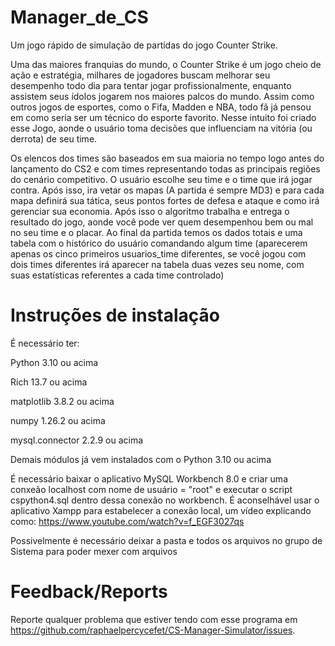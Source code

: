 # Manager_de_CS

Um jogo rápido de simulação de partidas do jogo Counter Strike.

Uma das maiores franquias do mundo, o Counter Strike é um jogo cheio de ação e estratégia, milhares de jogadores buscam melhorar seu desempenho todo dia para tentar jogar profissionalmente, enquanto assistem seus ídolos jogarem nos maiores palcos do mundo. Assim como outros jogos de esportes, como o Fifa, Madden e NBA, todo fã já pensou em como seria ser um técnico do esporte favorito. Nesse intuito foi criado esse Jogo, aonde o usuário toma decisões que influenciam na vitória (ou derrota) de seu time. 

Os elencos dos times são baseados em sua maioria no tempo logo antes do lançamento do CS2 e com times representando todas as principais regiões do cenário competitivo. O usuário escolhe seu time e o time que irá jogar contra. Após isso, ira vetar os mapas (A partida é sempre MD3) e para cada mapa definirá sua tática, seus pontos fortes de defesa e ataque e como irá gerenciar sua economia. Após isso o algoritmo trabalha e entrega o resultado do jogo, aonde você pode ver quem desempenhou bem ou mal no seu time e o placar. Ao final da partida temos os dados totais e uma tabela com o histórico do usuário comandando algum time (aparecerem apenas os cinco primeiros usuarios_time diferentes, se você jogou com dois times diferentes irá aparecer na tabela duas vezes seu nome, com suas estatísticas referentes a cada time controlado)


# Instruções de instalação

É necessário ter:

Python 3.10 ou acima 

Rich 13.7 ou acima

matplotlib 3.8.2 ou acima

numpy 1.26.2 ou acima

mysql.connector 2.2.9 ou acima


Demais módulos já vem instalados com o Python 3.10 ou acima

É necessário baixar o aplicativo MySQL Workbench 8.0 e criar uma conxeão localhost com nome de usuário = "root" e executar o script cspython4.sql dentro dessa conexão no workbench.
É aconselhável usar o aplicativo Xampp para estabelecer a conexão local, um vídeo explicando como: https://www.youtube.com/watch?v=f_EGF3027qs

Possivelmente é necessário deixar a pasta e todos os arquivos no grupo de Sistema para poder mexer com arquivos

# Feedback/Reports

Reporte qualquer problema que estiver tendo com esse programa em https://github.com/raphaelpercycefet/CS-Manager-Simulator/issues.
